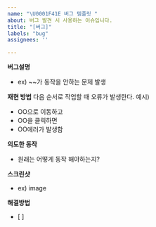 ```yaml
---
name: "\U0001F41E 버그 템플릿 "
about: 버그 발견 시 사용하는 이슈입니다.
title: "[버그]"
labels: "bug"
assignees: ''

---
```


**버그설명**
- ex) ~~가 동작을 안하는 문제 발생

**재현 방법**
다음 순서로 작업할 때 오류가 발생한다.
예시)
- OO으로 이동하고
- OO을 클릭하면
- OO에러가 발생함

**의도한 동작**
- 원래는 어떻게 동작 해야하는지?

**스크린샷**
- ex) image

**해결방법**
- [ ]
